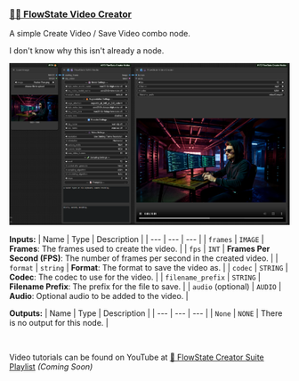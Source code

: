 ### [🌊🎥 FlowState Video Creator](https://github.com/flowstateeng/FlowState-Creator-Nodes/blob/main/FlowState_VideoCreator.py)
A simple Create Video / Save Video combo node.

I don't know why this isn't already a node.

<p align="center">
  <img width='650' src='https://github.com/flowstateeng/FlowState-Creator-Nodes/blob/main/imgs/FlowState%20WAN%20Studio.png' alt='FS Video Creator'/>
</p>

**Inputs:**
| Name | Type | Description |
| --- | --- | --- |
| `frames` | `IMAGE` | **Frames**: The frames used to create the video. |
| `fps` | `INT` | **Frames Per Second (FPS)**: The number of frames per second in the created video. |
| `format` | `string` | **Format**: The format to save the video as. |
| `codec` | `STRING` | **Codec**: The codec to use for the video. |
| `filename_prefix` | `STRING` | **Filename Prefix**: The prefix for the file to save. |
| `audio` (optional) | `AUDIO` | **Audio**: Optional audio to be added to the video. |

**Outputs:**
| Name | Type | Description |
| --- | --- | --- |
| `None` | `NONE` | There is no output for this node. |

<br/>

Video tutorials can be found on YouTube at [🌊 FlowState Creator Suite Playlist](https://www.youtube.com/playlist?list=PLopF-DMGUFkTulZRkSpRmKFcTENKFicws) *(Coming Soon)*
